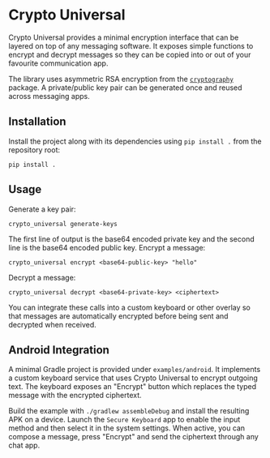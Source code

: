 # Crypto Universal

Crypto Universal provides a minimal encryption interface that can be
layered on top of any messaging software.  It exposes simple functions to
encrypt and decrypt messages so they can be copied into or out of your
favourite communication app.

The library uses asymmetric RSA encryption from the
[`cryptography`](https://cryptography.io/) package. A private/public key
pair can be generated once and reused across messaging apps.

## Installation

Install the project along with its dependencies using `pip install .` from the
repository root:

```
pip install .
```

## Usage

Generate a key pair:

```
crypto_universal generate-keys
```

The first line of output is the base64 encoded private key and the second
line is the base64 encoded public key.  Encrypt a message:

```
crypto_universal encrypt <base64-public-key> "hello"
```

Decrypt a message:

```
crypto_universal decrypt <base64-private-key> <ciphertext>
```

You can integrate these calls into a custom keyboard or other overlay so
that messages are automatically encrypted before being sent and decrypted
when received.

## Android Integration

A minimal Gradle project is provided under `examples/android`. It implements a
custom keyboard service that uses Crypto Universal to encrypt outgoing text. The
keyboard exposes an "Encrypt" button which replaces the typed message with the
encrypted ciphertext.

Build the example with `./gradlew assembleDebug` and install the resulting APK
on a device. Launch the `Secure Keyboard` app to enable the input method and
then select it in the system settings. When active, you can compose a message,
press "Encrypt" and send the ciphertext through any chat app.
